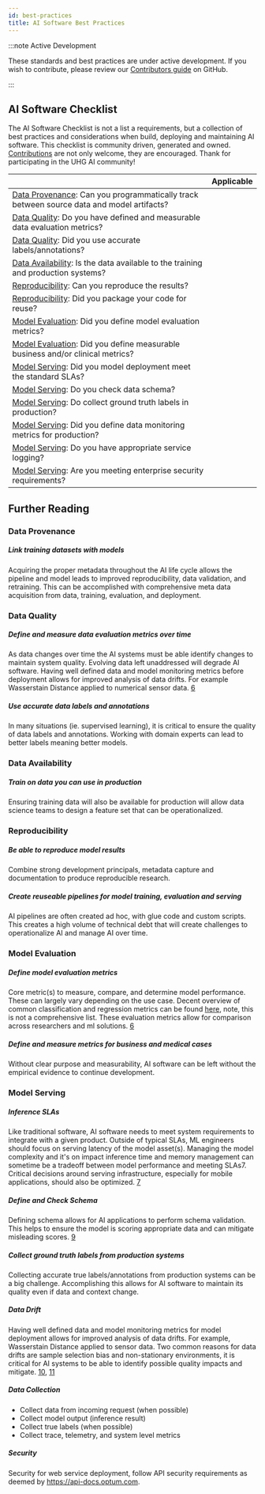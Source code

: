 ```yaml
---
id: best-practices
title: AI Software Best Practices
---
```


:::note Active Development

These standards and best practices are under active development. If you wish to contribute, please review our [Contributors guide](https://github.optum.com/ai-community/ai-community-site/blob/master/CONTRIBUTING.md) on GitHub.

:::

## AI Software Checklist
The AI Software Checklist is not a list a requirements, but a collection of best practices and considerations when build, deploying and maintaining AI software. This checklist is community driven, generated and owned. [Contributions](https://github.optum.com/ai-community/ai-community-site/blob/master/CONTRIBUTING.md) are not only welcome, they are encouraged. Thank for participating in the UHG AI community!


|       |    Applicable    | 
| ----------- | :----------- |
| [Data Provenance](#link-training-datasets-with-models): Can you programmatically track between source data and model artifacts?    ||||      |
| [Data Quality](#define-and-measure-data-evaluation-metrics-over-time): Do you have defined and measurable data evaluation metrics?   ||||          |
| [Data Quality](#accurate-data-labels-and-annotations): Did you use accurate labels/annotations? ||||          |
| [Data Availability](#train-on-data-you-can-use-in-production): Is the data available to the training and production systems? ||||          |
| [Reproducibility](#be-able-to-reproduce-model-results): Can you reproduce the results? ||||          |
| [Reproducibility](#reusable-pipelines-for-model-training-evaluation-and-serving): Did you package your code for reuse? ||||          |
| [Model Evaluation](#define-model-evaluation-metrics): Did you define model evaluation metrics? ||||          |
| [Model Evaluation](#define-and-measure-metrics-for-business-and-medical-cases): Did you define measurable business and/or clinical metrics? ||||          |
| [Model Serving](#inference-slas): Did you model deployment meet the standard SLAs? ||||          |
| [Model Serving](#define-and-check-schema): Do you check data schema? ||||          |
| [Model Serving](#collect-ground-truth-labels-from-production-systems): Do collect ground truth labels in production? ||||          |
| [Model Serving](#data-drift): Did you define data monitoring metrics for production? ||||          |
| [Model Serving](#data-collection): Do you have appropriate service logging? ||||    |
| [Model Serving](#security): Are you meeting enterprise security requirements? ||||    |


## Further Reading

### Data Provenance

##### Link training datasets with models

Acquiring the proper metadata throughout the AI life cycle allows the pipeline and model leads to improved reproducibility, data validation, and retraining. This can be accomplished with comprehensive meta data acquisition from data, training, evaluation, and deployment.

### Data Quality

##### Define and measure data evaluation metrics over time

As data changes over time the AI systems must be able identify changes to maintain system quality. Evolving data left unaddressed will degrade AI software. Having well defined data and model monitoring metrics before deployment allows for improved analysis of data drifts. For example Wasserstain Distance applied to numerical sensor data.
[6](/standards/references/#6-eff-ai-metrics)

##### Use accurate data labels and annotations

In many situations (ie. supervised learning), it is critical to ensure the quality of data labels and annotations. Working with domain experts can lead to better labels meaning better models. 

### Data Availability

##### Train on data you can use in production

Ensuring training data will also be available for production will allow data science teams to design a feature set that can be operationalized. 

### Reproducibility

##### Be able to reproduce model results

Combine strong development principals, metadata capture and documentation to produce reproducible research.

##### Create reuseable pipelines for model training, evaluation and serving

AI pipelines are often created ad hoc, with glue code and custom scripts. This creates a high volume of technical debt that will create challenges to operationalize AI and manage AI over time.

### Model Evaluation

##### Define model evaluation metrics

Core metric(s) to measure, compare, and determine model performance. These can largely vary depending on the use case. Decent overview of common classification and regression metrics can be found [here](https://towardsdatascience.com/20-popular-machine-learning-metrics-part-1-classification-regression-evaluation-metrics-1ca3e282a2ce), note, this is not a comprehensive list. These evaluation metrics allow for comparison across researchers and ml solutions. [6](/standards/references/#6-eff-ai-metrics)

##### Define and measure metrics for business and medical cases

Without clear purpose and measurability, AI software can be left without the empirical evidence to continue development.

### Model Serving

##### Inference SLAs

Like traditional software, AI software needs to meet system requirements to integrate with a given product. Outside of typical SLAs, ML engineers should focus on serving latency of the model asset(s). Managing the model complexity and it's on impact inference time and memory management can sometime be a tradeoff between model performance and meeting SLAs7. Critical decisions around serving infrastructure, especially for mobile applications, should also be optimized.
[7](/standards/references/)

##### Define and Check Schema

Defining schema allows for AI applications to perform schema validation. This helps to ensure the model is scoring appropriate data and can mitigate misleading scores. 
[9](/standards/references/)

##### Collect ground truth labels from production systems

Collecting accurate true labels/annotations from production systems can be a big challenge. Accomplishing this allows for AI software to maintain its quality even if data and context change. 


##### Data Drift

Having well defined data and model monitoring metrics for model deployment allows for improved analysis of data drifts. For example, Wasserstain Distance applied to sensor data. Two common reasons for data drifts are sample selection bias and non-stationary environments, it is critical for AI systems to be able to identify possible quality impacts and mitigate.
[10](/standards/references/), [11](/standards/references/)

##### Data Collection

- Collect data from incoming request (when possible)
- Collect model output (inference result)
- Collect true labels (when possible)
- Collect trace, telemetry, and system level metrics

##### Security

Security for web service deployment, follow API security requirements as deemed by https://api-docs.optum.com.